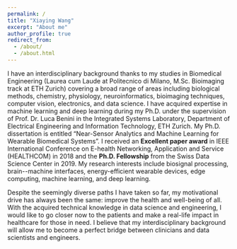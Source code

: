 ```yaml
---
permalink: /
title: "Xiaying Wang"
excerpt: "About me"
author_profile: true
redirect_from: 
  - /about/
  - /about.html
---
```


I have an interdisciplinary background thanks to my studies in Biomedical Engineering (Laurea cum Laude at Politecnico di Milano, M.Sc. Bioimaging track at ETH Zurich) covering a broad range of areas including biological methods, chemistry, physiology, neuroinformatics, bioimaging techniques, computer vision, electronics, and data science. 
I have acquired expertise in machine learning and deep learning during my Ph.D. under the supervision of Prof. Dr. Luca Benini in the Integrated Systems Laboratory, Department of Electrical Engineering and Information Technology, ETH Zurich. My Ph.D. dissertation is entitled “Near-Sensor Analytics and Machine Learning for Wearable Biomedical Systems”.
I received an **Excellent paper award** in IEEE International Conference on E-health Networking, Application and Service (HEALTHCOM) in 2018 and the **Ph.D. Fellowship** from the Swiss Data Science Center in 2019.
My research interests include biosignal processing, brain--machine interfaces, energy-efficient wearable devices, edge computing, machine learning, and deep learning.

Despite the seemingly diverse paths I have taken so far, my motivational drive has always been the same: improve the health and well-being of all. With the acquired technical knowledge in data science and engineering, I would like to go closer now to the patients and make a real-life impact in healthcare for those in need. I believe that my interdisciplinary background will allow me to become a perfect bridge between clinicians and data scientists and engineers.

